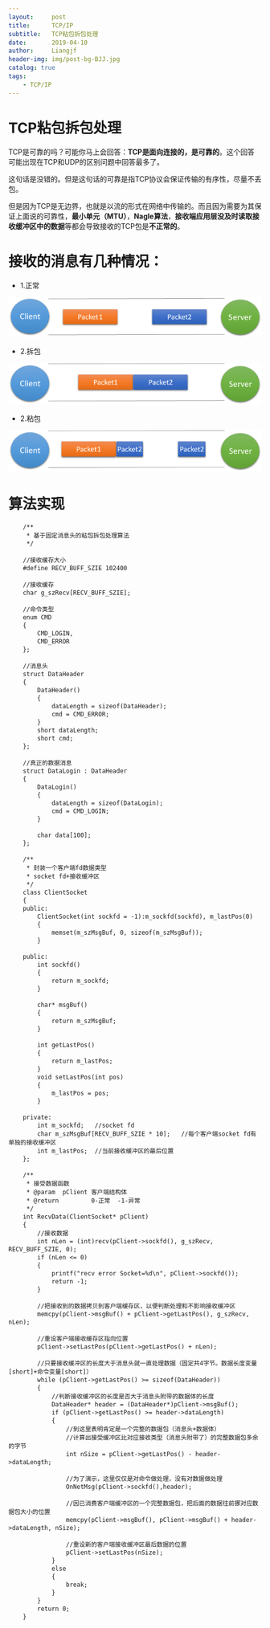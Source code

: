 ```yaml
---
layout:     post                  
title:      TCP/IP
subtitle:   TCP粘包拆包处理
date:       2019-04-10          
author:     Liangjf                  
header-img: img/post-bg-BJJ.jpg
catalog: true                      
tags:                       
    - TCP/IP
---
```


# TCP粘包拆包处理
TCP是可靠的吗？可能你马上会回答：**TCP是面向连接的，是可靠的**。这个回答可能出现在TCP和UDP的区别问题中回答最多了。

这句话是没错的。但是这句话的可靠是指TCP协议会保证传输的有序性，尽量不丢包。

但是因为TCP是无边界，也就是以流的形式在网络中传输的。而且因为需要为其保证上面说的可靠性，**最小单元（MTU）**，**Nagle算法**，**接收端应用层没及时读取接收缓冲区中的数据**等都会导致接收的TCP包是**不正常的**。

# 接收的消息有几种情况：
- 1.正常

![](https://github.com/liangjfblue/liangjfblue.github.io/blob/master/img/post_tcp_1.jpg?raw=true)

- 2.拆包

![](https://github.com/liangjfblue/liangjfblue.github.io/blob/master/img/post_tcp_2.jpg?raw=true)

- 2.粘包

![](https://github.com/liangjfblue/liangjfblue.github.io/blob/master/img/post_tcp_3.jpg?raw=true)


# 算法实现

		/**
		 * 基于固定消息头的粘包拆包处理算法
		 */
		
		//接收缓存大小
		#define RECV_BUFF_SZIE 102400
		
		//接收缓存
		char g_szRecv[RECV_BUFF_SZIE];
		
		//命令类型
		enum CMD
		{
			CMD_LOGIN,
			CMD_ERROR
		};

		//消息头
		struct DataHeader
		{
			DataHeader()
			{
				dataLength = sizeof(DataHeader);
				cmd = CMD_ERROR;
			}
			short dataLength;
			short cmd;
		};
		
		//真正的数据消息
		struct DataLogin : DataHeader
		{
			DataLogin()
			{
				dataLength = sizeof(DataLogin);
				cmd = CMD_LOGIN;
			}
		
			char data[100];
		};
		
		/**
		 * 封装一个客户端fd数据类型
		 * socket fd+接收缓冲区
		 */
		class ClientSocket 
		{
		public:
			ClientSocket(int sockfd = -1):m_sockfd(sockfd), m_lastPos(0)
			{
				memset(m_szMsgBuf, 0, sizeof(m_szMsgBuf));
			}
		
		public:
			int sockfd()
			{
				return m_sockfd;
			}
		
			char* msgBuf()
			{
				return m_szMsgBuf;
			}
		
			int getLastPos()
			{
				return m_lastPos;
			}
			void setLastPos(int pos)
			{
				m_lastPos = pos;
			}
		
		private:
			int m_sockfd;	//socket fd
			char m_szMsgBuf[RECV_BUFF_SZIE * 10];	//每个客户端socket fd有单独的接收缓冲区
			int m_lastPos;	//当前接收缓冲区的最后位置
		};
		
		/**
		 * 接受数据函数
		 * @param  pClient 客户端结构体
		 * @return         0-正常  -1-异常
		 */
		int RecvData(ClientSocket* pClient)
		{
			//接收数据
			int nLen = (int)recv(pClient->sockfd(), g_szRecv, RECV_BUFF_SZIE, 0);
			if (nLen <= 0)
			{
				printf("recv error Socket=%d\n", pClient->sockfd());
				return -1;
			}
		
			//把接收到的数据拷贝到客户端缓存区，以便判断处理和不影响接收缓冲区
			memcpy(pClient->msgBuf() + pClient->getLastPos(), g_szRecv, nLen);
		
			//重设客户端接收缓存区指向位置
			pClient->setLastPos(pClient->getLastPos() + nLen);
		
			//只要接收缓冲区的长度大于消息头就一直处理数据（固定共4字节。数据长度变量[short]+命令变量[short]）
			while (pClient->getLastPos() >= sizeof(DataHeader))
			{
				//判断接收缓冲区的长度是否大于消息头附带的数据体的长度
				DataHeader* header = (DataHeader*)pClient->msgBuf();
				if (pClient->getLastPos() >= header->dataLength)
				{
					//到这里表明肯定是一个完整的数据包（消息头+数据体）
					//计算出接受缓冲区比对应接收类型（消息头附带了）的完整数据包多余的字节
					int nSize = pClient->getLastPos() - header->dataLength;
		
					//为了演示，这里仅仅是对命令做处理，没有对数据做处理
					OnNetMsg(pClient->sockfd(),header);
		
					//因已消费客户端缓冲区的一个完整数据包，把后面的数据往前挪对应数据包大小的位置
					memcpy(pClient->msgBuf(), pClient->msgBuf() + header->dataLength, nSize);
		
					//重设新的客户端接收缓冲区最后数据的位置
					pClient->setLastPos(nSize);
				}
				else 
				{
					break;
				}
			}
			return 0;
		}

